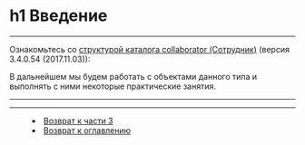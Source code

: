 # h1 Введение


***

Ознакомьтесь со [структурой каталога collaborator (Сотрудник)](http://news.websoft.ru/view_doc.html?mode=catalogs&catalog=collaborator) (версия 3.4.0.54 (2017.11.03)):

В дальнейшем мы будем работать с объектами данного типа и выполнять с ними некоторые практические занятия.

---




***
<dd><li> <a href="3_object_model.md"> Возврат к части 3</a></dd>
<dd><li> <a href="README.md"> Возврат к оглавлению</a></dd>
